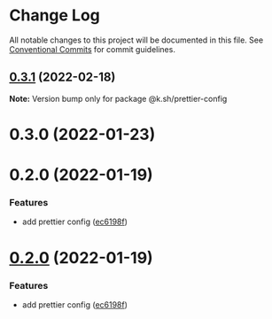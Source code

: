 # Change Log

All notable changes to this project will be documented in this file.
See [Conventional Commits](https://conventionalcommits.org) for commit guidelines.

## [0.3.1](https://github.com/karolis-sh/configs/compare/@k.sh/prettier-config@0.3.0...@k.sh/prettier-config@0.3.1) (2022-02-18)

**Note:** Version bump only for package @k.sh/prettier-config





# 0.3.0 (2022-01-23)



# 0.2.0 (2022-01-19)


### Features

* add prettier config ([ec6198f](https://github.com/karolis-sh/configs/commit/ec6198fefb4c02838cc75486306c31d71fccb2e7))





# [0.2.0](https://github.com/karolis-sh/configs/compare/v0.1.0...v0.2.0) (2022-01-19)


### Features

* add prettier config ([ec6198f](https://github.com/karolis-sh/configs/commit/ec6198fefb4c02838cc75486306c31d71fccb2e7))
